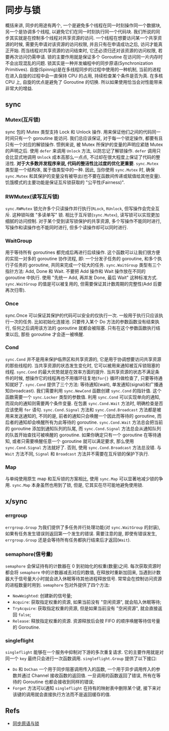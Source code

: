 # 同步与锁
概括来讲, 同步的用途有两个, 一个是避免多个线程在同一时刻操作同一个数据块, 另一个是协调多个线程, 以避免它们在同一时刻执行同一个代码块.
我们所说的同步其实就是在控制多个线程对共享资源的访问. 一个线程在想要访问某一个共享资源的时候, 需要先申请对该资源的访问权限, 并且只有在申请成功之后, 访问才能真正开始. 而当线程对共享资源的访问结束时, 它还必须归还对该资源的访问权限, 若要再次访问仍需申请.
锁的主要作用就是保证多个 Goroutine 在访问同一片内存时不会出现混乱的问题. 锁其实是一种并发编程中的同步原语(Synchronization Primitives).
自旋(Spinnig)是在多线程同步的过程中使用的一种机制, 当前的进程在进入自旋的过程中会一直保持 CPU 的占用, 持续检查某个条件是否为真. 在多核 CPU 上, 自旋的优点是避免了 Goroutine 的切换. 所以如果使用恰当会对性能带来非常大的增益.


## sync
### Mutex(互斥锁)
sync 包的 Mutex 类型支持 Lock 和 Unlock 操作. 用来保证他们之间的代码同一时间只有一个 goroutine 能访问.
我们总应该保证, 对于每一个锁定操作, 都要有且只有一个对应的解锁操作.
惯例来说, 被 Mutex 所保护的变量的声明应紧随 Mutex 的声明之后.
使用 `defer` 来调用 `Unlock` 方法, 以防忘记了解锁操作. `defer` 调用只会比显式地调用 `Unlock` 成本高那么一点点, 不过却在很大程度上保证了代码的整洁性. **对于大多数并发程序来说, 代码的整洁性比过度的优化更重要**.
`sync.Mutex` 类型是一个结构体, 属于值类型中的一种. 因此, 当你使用 `sync.Mutex` 时, 确保 `sync.Mutex` 和其保护的变量没有被导出(也不要在函数间传递或赋值给其他变量).
饥饿模式的主要功能是保证互斥锁获取的 "公平性(Fairness)".

### RWMutex(读写互斥锁)
`sync.RWMutex` 锁允许多个只读操作并行执行(`RLock`, `RUnlock`, 但写操作会完全互斥. 这种锁叫做 "多读单写" 锁.
相比于互斥锁(`sync.Mutex`), 读写锁可以实现更加细腻的访问控制.
对于某个受到读写锁保护的共享资源, 多个写操作不能同时进行, 写操作和读操作也不能同时进行, 但多个读操作却可以同时进行.

### WaitGroup
用于等待所有 goroutines 都完成后再进行后续操作. 这个函数可以让我们很方便的实现一对多的 goroutine 协作流程, 即: 一个分发子任务的 goroutine, 和多个执行子任务的 goroutine, 共同来完成一个较大的任务.
`sync.WaitGroup` 类型有三个指针方法: Add, Done 和 Wait.
不要把 Add 操作和 Wait 操作放在不同的 goroutine 中执行. 使用 "先统一 Add, 再并发 Done, 最后 Wait" 这种标准方式.
`sync.WaitGroup` 的值是可以被复用的, 但需要保证其计数周期的完整性(Add 后要再次归零).

### Once
sync.Once 可以保证其保护的代码可以安全的仅执行一次. 一般用于执行只应该执行一次的任务. 比如初始化连接池.
只要传入某个 Do 方法的参数函数没有结束执行, 任何之后调用该方法的 goroutine 就都会被阻塞. 只有在这个参数函数执行结束以后, 那些 goroutine 才会逐一被唤醒.

### Cond
`sync.Cond` 并不是用来保护临界区和共享资源的, 它是用于协调想要访问共享资源的那些线程的. 当共享资源的状态发生变化时, 它可以被用来通知被互斥锁阻塞的线程.
`sync.Cond` 的最大优势就是在效率方面的提升. 当共享资源的状态不满足条件的时候, 想操作它的线程再也不用循环往复地(`for{}` 循环)做检查了, 只要等待通知就好了.
`sync.Cond` 提供了三个方法: 等待通知(wait), 单发通知(signal)和广播通知(broadcast).
我们需要利用 `sync.NewCond` 函数创建 `sync.Cond` 的指针值. 这个函数需要一个 `sync.Locker` 类型的参数值.
利用 `sync.Cond` 可以实现单向的通知, 而双向的通知则需要两个条件变量.
在包裹 `sync.Cond.Wait` 方法时, 明确检查是否应该使用 `for` 语句.
`sync.Cond.Signal` 方法和 `sync.Cond.Broadcast` 方法都是被用来发送通知的, 不同的是, 前者的通知只会唤醒一个因此而等待的 goroutine, 而后者的通知却会唤醒所有为此等待的 goroutine. 
`sync.Cond.Wait` 方法总会把当前的 goroutine 添加到通知队列的队尾, 而 `sync.Cond.Signal` 方法总会从通知队列的队首开始查找可被唤醒的 goroutine.
如果你确定只有一个 goroutine 在等待通知, 或者只需要唤醒任意一个 goroutine 就可以满足要求, 那么使用 `sync.Cond.Signal` 方法就好了. 否则, 使用 `sync.Cond.Broadcast` 方法总没错.
与 `Wait` 方法不同, `Signal` 和 `Broadcast` 方法并不需要在互斥锁的保护下执行. 

### Map
与单纯使用原生 map 和互斥锁的方案相比, 使用 `sync.Map` 可以显著地减少锁的争用. `sync.Map` 本身虽然也用到了锁, 但是, 它其实在尽可能地避免使用锁.

## x/sync
### errgroup
`errgroup.Group` 为我们提供了多任务并行处理功能(对 `sync.WaitGroup` 的封装), 如果有任务发生错误则返回第一个发生的错误. 需要注意的是, 即使有错误发生, `errgroup.Group` 还是会等待所有任务都执行结束后才返回(`Wait`).

### semaphore(信号量)
`semaphore` 会保证持有的计数器在 0 到初始化的权重(数量)之间. 每次获取资源时都会将 `semaphore` 中的计数器减去对应的数值, 在释放时重新加回来, 当遇到计数器大于信号量大小时就会进入休眠等待其他进程释放信号. 常常会在控制访问资源的进程数量时用到.
`semaphore` 包对外提供了四个方法:
* `NewWeighted`: 创建新的信号量;
* `Acquire`: 获取指定权重的资源, 如果当前没有 "空闲资源", 就会陷入休眠等待;
* `TryAcquire`: 获取指定权重的资源, 但是如果当前没有 "空闲资源", 就会直接返回 `false`;
* `Release`: 释放指定权重的资源. 资源释放后会按 FIFO 的顺序唤醒等待信号量的 Goroutine.

### singleflight
`singleflight` 能够在一个服务中抑制对下游的多次重复请求. 它的主要作用就是对同一个 `key` 最终只会进行一次函数调用.
`singleflight.Group` 提供了以下接口:
* `Do` 和 `DoChan` 一个用于同步阻塞调用传入的函数, 一个用于异步调用传入的参数并通过 Channel 接收函数的返回值. 一旦调用的函数返回了错误, 所有在等待的 Goroutine 也都会接收到同样的错误;
* `Forget` 方法可以通知 `singleflight` 在持有的映射表中删除某个键, 接下来对该键的调用就会直接执行方法而不是返回缓存的值.


## Refs
* [同步原语与锁](https://draveness.me/golang/docs/part3-runtime/ch06-concurrency/golang-sync-primitives/)


